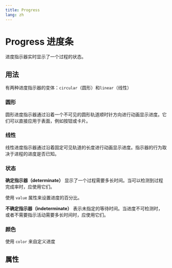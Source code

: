 ```yaml
---
title: Progress
lang: zh
---
```


<script setup lang="ts">
  import props from "../../../example/progress/description/zh-props.ts";
</script>


# Progress 进度条

进度指示器实时显示了一个过程的状态。

## 用法

有两种进度指示器的变体：`circular`（圆形）和`linear`（线性）

### 圆形

圆形进度指示器通过沿着一个不可见的圆形轨道顺时针方向进行动画显示进度。它们可以直接应用于表面，例如按钮或卡片。
<demo src="../../../example/progress/circular.vue" preview="[2]" />

### 线性

线性进度指示器通过沿着固定可见轨道的长度进行动画显示进度。指示器的行为取决于进程的进度是否已知。
<demo src="../../../example/progress/linear.vue" preview="[2]" />

### 状态

**确定指示器（determinate）** 显示了一个过程需要多长时间。当可以检测到过程完成率时，应使用它们。

使用 `value` 属性来设置进度的百分比。
<demo src="../../../example/progress/determinate.vue" preview="[15, 16]" />

**不确定指示器（indeterminate）** 表示未指定的等待时间。当进度不可检测时，或者不需要指示活动需要多长时间时，应使用它们。
<demo src="../../../example/progress/indeterminate.vue" preview="[2, 3]" />

### 颜色

使用 `color` 来自定义进度
<demo src="../../../example/progress/color.vue" preview="[2-5]" />


## 属性

<data-table type="props" lang="zh" :data="props" />

